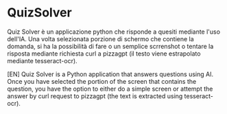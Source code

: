 # QuizSolver
Quiz Solver è un applicazione python che risponde a quesiti mediante l'uso dell'IA.
Una volta selezionata porzione di schermo che contiene la domanda, si ha la possibilità di fare o un semplice scrrenshot o tentare la risposta mediante richiesta curl a pizzagpt (il testo viene estrapolato mediante tesseract-ocr).

[EN]
Quiz Solver is a Python application that answers questions using AI.
Once you have selected the portion of the screen that contains the question, you have the option to either do a simple screen or attempt the answer by curl request to pizzagpt (the text is extracted using tesseract-ocr).

